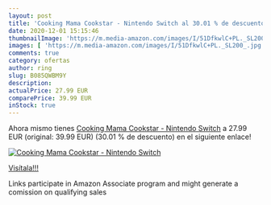 ```yaml
---
layout: post
title: 'Cooking Mama Cookstar - Nintendo Switch al 30.01 % de descuento'
date: 2020-12-01 15:15:46
thumbnailImage: 'https://m.media-amazon.com/images/I/51DfkwlC+PL._SL200_.jpg'
images: [ 'https://m.media-amazon.com/images/I/51DfkwlC+PL._SL200_.jpg' ]
comments: true
category: ofertas
author: ring
slug: B085QWBM9Y
description:
actualPrice: 27.99 EUR
comparePrice: 39.99 EUR
inStock: true
---
```


Ahora mismo tienes [Cooking Mama Cookstar - Nintendo Switch](https://www.amazon.es/dp/B085QWBM9Y/?tag=tolees-21) a 27.99 EUR (original: 39.99 EUR) (30.01 %  de descuento) en el siguiente enlace!

[![Cooking Mama Cookstar - Nintendo Switch](https://m.media-amazon.com/images/I/51DfkwlC+PL._SL200_.jpg)](https://www.amazon.es/dp/B085QWBM9Y/?tag=tolees-21)

[Visítala!!!](https://www.amazon.es/dp/B085QWBM9Y/?tag=tolees-21)

Links participate in Amazon Associate program and might generate a comission on qualifying sales
